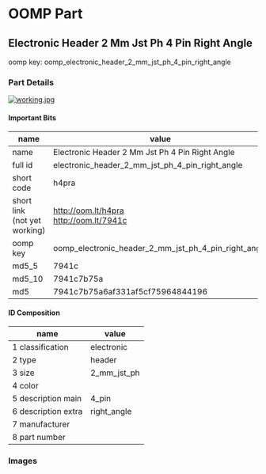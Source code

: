 # OOMP Part  
## Electronic Header 2 Mm Jst Ph 4 Pin Right Angle  
  
oomp key: oomp_electronic_header_2_mm_jst_ph_4_pin_right_angle  
  
### Part Details  
  
[![working.jpg](working_600.jpg)](working.jpg)  
  
#### Important Bits  
| name | value | 
| --- | --- | 
| name | Electronic Header 2 Mm Jst Ph 4 Pin Right Angle | 
| full id | electronic_header_2_mm_jst_ph_4_pin_right_angle | 
| short code | h4pra | 
| short link<br>(not yet working) | http://oom.lt/h4pra<br>http://oom.lt/7941c | 
| oomp key | oomp_electronic_header_2_mm_jst_ph_4_pin_right_angle | 
| md5_5 | 7941c | 
| md5_10 | 7941c7b75a | 
| md5 | 7941c7b75a6af331af5cf75964844196 | 
#### ID Composition  
| name | value | 
| --- | --- | 
| 1 classification | electronic | 
| 2 type | header | 
| 3 size | 2_mm_jst_ph | 
| 4 color |  | 
| 5 description main | 4_pin | 
| 6 description extra | right_angle | 
| 7 manufacturer |  | 
| 8 part number |  | 
### Images  
